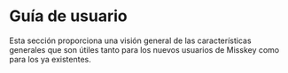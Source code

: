# Guía de usuario

Esta sección proporciona una visión general de las características generales que son útiles tanto para los nuevos usuarios de Misskey como para los ya existentes.

<MkIndex />
